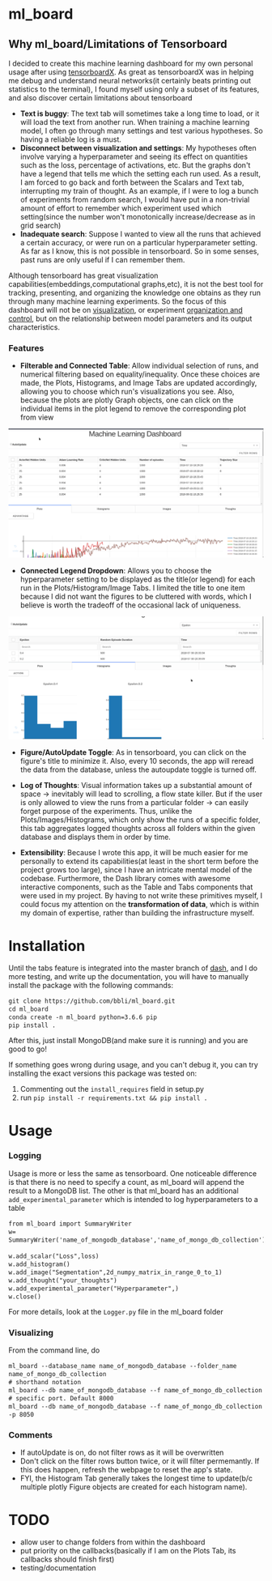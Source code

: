 # ml_board
## Why ml_board/Limitations of Tensorboard
I decided to create this machine learning dashboard for my own personal usage after using [tensorboardX](https://github.com/lanpa/tensorboardX). As great as tensorboardX was in helping me debug and understand neural networks(it certainly beats printing out statistics to the terminal), I found myself using only a subset of its features, and also discover certain limitations about tensorboard

* **Text is buggy**: The text tab will sometimes take a long time to load, or it will load the text from another run. When training a machine learning model, I often go through many settings and test various hypotheses. So having a reliable log is a must.
* **Disconnect between visualization and settings**: My hypotheses often involve varying a hyperparameter and seeing its effect on quantities such as the loss, percentage of activations, etc. But the graphs don't have a legend that tells me which the setting each run used. As a result, I am forced to go back and forth between the Scalars and Text tab, interrupting my train of thought. As an example, if I were to log a bunch of experiments from random search, I would have put in a non-trivial amount of effort to remember which experiment used which setting(since the number won't monotonically increase/decrease as in grid search)
* **Inadequate search**: Suppose I wanted to view all the runs that achieved a certain accuracy, or were run on a particular hyperparameter setting. As far as I know, this is not possible in tensorboard. So in some senses, past runs are only useful if I can remember them.

Although tensorboard has great visualization capabilities(embeddings,computational graphs,etc), it is not the best tool for tracking, presenting, and organizing the knowledge one obtains as they run through many machine learning experiments. So the focus of this dashboard will not be on [visualization](https://github.com/tensorflow/tensorboard), or experiment [organization and control](https://github.com/IDSIA/sacred), but on the relationship between model parameters and its output characteristics.
### Features
* **Filterable and Connected Table**: Allow individual selection of runs, and numerical filtering based on equality/inequality. Once these choices are made, the Plots, Histograms, and Image Tabs are updated accordingly, allowing you to choose which run's visualizations you see. Also, because the plots are plotly Graph objects, one can click on the individual items in the plot legend to remove the corresponding plot from view

![table](gifs/table.gif)
* **Connected Legend Dropdown**: Allows you to choose the hyperparameter setting to be displayed as the title(or legend) for each run in the Plots/Histogram/Image Tabs. I limited the title to one item because I did not want the figures to be cluttered with words, which I believe is worth the tradeoff of the occasional lack of uniqueness.

![dropdown](gifs/dropdown.gif)
* **Figure/AutoUpdate Toggle**: As in tensorboard, you can click on the figure's title to minimize it. Also, every 10 seconds, the app will reread the data from the database, unless the autoupdate toggle is turned off.

* **Log of Thoughts**: Visual information takes up a substantial amount of space -> inevitably will lead to scrolling, a flow state killer. But if the user is only allowed to view the runs from a particular folder -> can easily forget purpose of the experiments. Thus, unlike the Plots/Images/Histograms, which only show the runs of a specific folder, this tab aggregates logged thoughts across all folders within the given database and displays them in order by time. 


* **Extensibility**: Because I wrote this app, it will be much easier for me personally to extend its capabilities(at least in the short term before the project grows too large), since I have an intricate mental model of the codebase. Furthermore, the Dash library comes with awesome interactive components, such as the Table and Tabs components that were used in my project. By having to not write these primitives myself, I could focus my attention on the **transformation of data**, which is within my domain of expertise, rather than building the infrastructure myself.

# Installation
Until the tabs feature is integrated into the master branch of [dash](https://github.com/plotly/dash), and I do more testing, and write up the documentation, you will have to manually install the package with the following commands:
```
git clone https://github.com/bbli/ml_board.git
cd ml_board
conda create -n ml_board python=3.6.6 pip
pip install .
```
After this, just install MongoDB(and make sure it is running) and you are good to go!

If something goes wrong during usage, and you can't debug it, you can try installing the exact versions this package was tested on:
1. Commenting out the `install_requires` field in setup.py
2. run `pip install -r requirements.txt && pip install .`

# Usage
### Logging
Usage is more or less the same as tensorboard. One noticeable difference is that there is no need to specify a count, as ml_board will append the result to a MongoDB list. The other is that ml_board has an additional `add_experimental_parameter` which is intended to log hyperparameters to a table
```
from ml_board import SummaryWriter
w= SummaryWriter('name_of_mongodb_database','name_of_mongo_db_collection')

w.add_scalar("Loss",loss)
w.add_histogram()
w.add_image("Segmentation",2d_numpy_matrix_in_range_0_to_1)
w.add_thought("your_thoughts")
w.add_experimental_parameter("Hyperparameter",)
w.close()
```
For more details, look at the `Logger.py` file in the ml_board folder
### Visualizing
From the command line, do
```
ml_board --database_name name_of_mongodb_database --folder_name name_of_mongo_db_collection
# shorthand notation
ml_board --db name_of_mongodb_database --f name_of_mongo_db_collection
# specific port. Default 8000
ml_board --db name_of_mongodb_database --f name_of_mongo_db_collection -p 8050
```
### Comments
* If autoUpdate is on, do not filter rows as it will be overwritten
* Don't click on the filter rows button twice, or it will filter permemantly. If this does happen, refresh the webpage to reset the app's state.
* FYI, the Histogram Tab generally takes the longest time to update(b/c multiple plotly Figure objects are created for each histogram name).

# TODO
* allow user to change folders from within the dashboard
* put priority on the callbacks(basically if I am on the Plots Tab, its callbacks should finish first)
* testing/documentation
